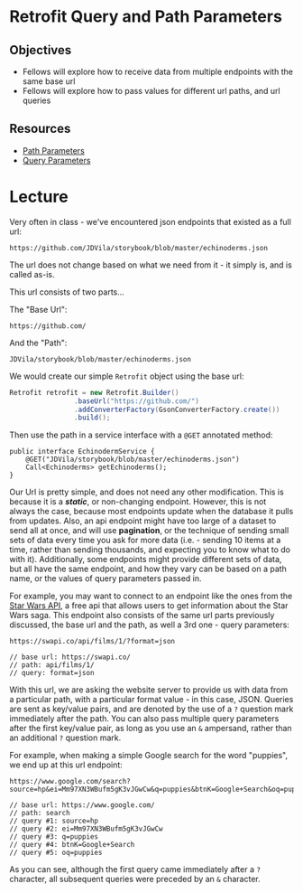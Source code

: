 # Retrofit Query and Path Parameters

## Objectives
* Fellows will explore how to receive data from multiple endpoints with the same base url
* Fellows will explore how to pass values for different url paths, and url queries

## Resources
* [Path Parameters](https://futurestud.io/tutorials/retrofit-optional-path-parameters)
* [Query Parameters](https://futurestud.io/tutorials/retrofit-optional-query-parameters)

# Lecture

Very often in class - we've encountered json endpoints that existed as a full url:

```
https://github.com/JDVila/storybook/blob/master/echinoderms.json
```

The url does not change based on what we need from it - it simply is, and is called as-is.

This url consists of two parts...

The "Base Url":

```
https://github.com/
```

And the "Path":

```
JDVila/storybook/blob/master/echinoderms.json
```

We would create our simple `Retrofit` object using the base url:

``` java
Retrofit retrofit = new Retrofit.Builder()
                .baseUrl("https://github.com/")
                .addConverterFactory(GsonConverterFactory.create())
                .build();
```

Then use the path in a service interface with a `@GET` annotated method:

```
public interface EchinodermService {
    @GET("JDVila/storybook/blob/master/echinoderms.json")
    Call<Echinoderms> getEchinoderms();
}
```

Our Url is pretty simple, and does not need any other modification. This is because it is a ***static***, or non-changing endpoint. However, this is not always the case, because most endpoints update when the database it pulls from updates. Also, an api endpoint might have too large of a dataset to send all at once, and will use **pagination**, or the technique of sending small sets of data every time you ask for more data (i.e. - sending 10 items at a time, rather than sending thousands, and expecting you to know what to do with it). Additionally, some endpoints might provide different sets of data, but all have the same endpoint, and how they vary can be based on a path name, or the values of query parameters passed in.

For example, you may want to connect to an endpoint like the ones from the [Star Wars API](https://www.swapi.co/), a free api that allows users to get information about the Star Wars saga. This endpoint also consists of the same url parts previously discussed, the base url and the path, as well a 3rd one - query parameters:

```
https://swapi.co/api/films/1/?format=json

// base url: https://swapi.co/
// path: api/films/1/
// query: format=json
```

With this url, we are asking the website server to provide us with data from a particular path, with a particular format value - in this case, JSON. Queries are sent as key/value pairs, and are denoted by the use of a `?` question mark immediately after the path. You can also pass multiple query parameters after the first key/value pair, as long as you use an `&` ampersand, rather than an additional `?` question mark.

For example, when making a simple Google search for the word "puppies", we end up at this url endpoint:

```
https://www.google.com/search?source=hp&ei=Mm97XN3WBufm5gK3vJGwCw&q=puppies&btnK=Google+Search&oq=puppies

// base url: https://www.google.com/
// path: search
// query #1: source=hp
// query #2: ei=Mm97XN3WBufm5gK3vJGwCw
// query #3: q=puppies
// query #4: btnK=Google+Search
// query #5: oq=puppies
```

As you can see, although the first query came immediately after a `?` character, all subsequent queries were preceded by an `&` character.


